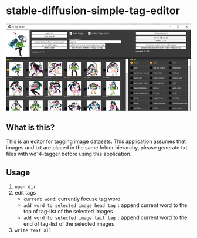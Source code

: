 # stable-diffusion-simple-tag-editor

![ss](./ss.jpg)

## What is this?

This is an editor for tagging image datasets.
This application assumes that images and txt are placed in the same folder hierarchy, please generate txt files with wd14-tagger before using this application.

## Usage

1. `open dir`
2. edit tags
   - `current word`: currently focuse tag word
   - `add word to selected image head tag `: append current word to the top of tag-list of the selected images
   - `add word to selected image tail tag `: append current word to the end of tag-list of the selected images
3. `write text all`
